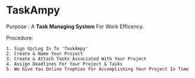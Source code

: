 # TaskAmpy

Purpose : A **Task Managing System** For Work Efficency. 

Procedure: 

    1. Sign Up/Log In To 'TaskAmpy'
    2. Create & Name Your Project
    3. Create & Attach Tasks Associated With Your Project
    4. Assign Deadlines For Your Project & Tasks
    5. We Give You Online Trophies For Accomplishing Your Project In Time